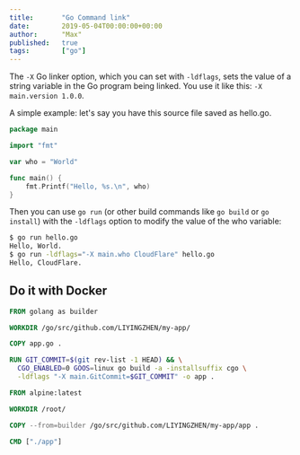 ```yaml
---
title:       "Go Command link"
date:        2019-05-04T00:00:00+00:00
author:      "Max"
published:   true
tags:        ["go"]
---
```


The `-X` Go linker option, which you can set with `-ldflags`, sets the value of a string variable in the Go program being linked. You use it like this: `-X main.version 1.0.0`.

A simple example: let's say you have this source file saved as hello.go.

```go
package main

import "fmt"

var who = "World"

func main() {
    fmt.Printf("Hello, %s.\n", who)
}
```

Then you can use `go run` (or other build commands like `go build` or `go install`) with the `-ldflags` option to modify the value of the who variable:

```bash
$ go run hello.go
Hello, World.
$ go run -ldflags="-X main.who CloudFlare" hello.go
Hello, CloudFlare.
```

## Do it with Docker

```dockerfile
FROM golang as builder

WORKDIR /go/src/github.com/LIYINGZHEN/my-app/

COPY app.go	.

RUN GIT_COMMIT=$(git rev-list -1 HEAD) && \
  CGO_ENABLED=0 GOOS=linux go build -a -installsuffix cgo \
  -ldflags "-X main.GitCommit=$GIT_COMMIT" -o app .

FROM alpine:latest

WORKDIR /root/

COPY --from=builder /go/src/github.com/LIYINGZHEN/my-app/app .

CMD ["./app"]
```
